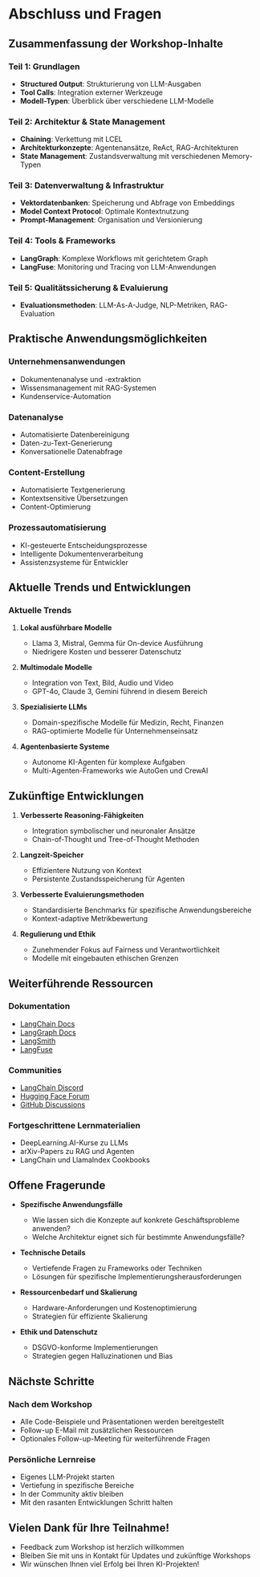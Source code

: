 # Abschluss und Fragen

## Zusammenfassung der Workshop-Inhalte

### Teil 1: Grundlagen
- **Structured Output**: Strukturierung von LLM-Ausgaben
- **Tool Calls**: Integration externer Werkzeuge
- **Modell-Typen**: Überblick über verschiedene LLM-Modelle

### Teil 2: Architektur & State Management
- **Chaining**: Verkettung mit LCEL
- **Architekturkonzepte**: Agentenansätze, ReAct, RAG-Architekturen
- **State Management**: Zustandsverwaltung mit verschiedenen Memory-Typen

### Teil 3: Datenverwaltung & Infrastruktur
- **Vektordatenbanken**: Speicherung und Abfrage von Embeddings
- **Model Context Protocol**: Optimale Kontextnutzung
- **Prompt-Management**: Organisation und Versionierung

### Teil 4: Tools & Frameworks
- **LangGraph**: Komplexe Workflows mit gerichtetem Graph
- **LangFuse**: Monitoring und Tracing von LLM-Anwendungen

### Teil 5: Qualitätssicherung & Evaluierung
- **Evaluationsmethoden**: LLM-As-A-Judge, NLP-Metriken, RAG-Evaluation

## Praktische Anwendungsmöglichkeiten

### Unternehmensanwendungen
- Dokumentenanalyse und -extraktion
- Wissensmanagement mit RAG-Systemen
- Kundenservice-Automation

### Datenanalyse
- Automatisierte Datenbereinigung
- Daten-zu-Text-Generierung
- Konversationelle Datenabfrage

### Content-Erstellung
- Automatisierte Textgenerierung
- Kontextsensitive Übersetzungen
- Content-Optimierung

### Prozessautomatisierung
- KI-gesteuerte Entscheidungsprozesse
- Intelligente Dokumentenverarbeitung
- Assistenzsysteme für Entwickler

## Aktuelle Trends und Entwicklungen

### Aktuelle Trends
1. **Lokal ausführbare Modelle**
   - Llama 3, Mistral, Gemma für On-device Ausführung
   - Niedrigere Kosten und besserer Datenschutz

2. **Multimodale Modelle**
   - Integration von Text, Bild, Audio und Video
   - GPT-4o, Claude 3, Gemini führend in diesem Bereich

3. **Spezialisierte LLMs**
   - Domain-spezifische Modelle für Medizin, Recht, Finanzen
   - RAG-optimierte Modelle für Unternehmenseinsatz

4. **Agentenbasierte Systeme**
   - Autonome KI-Agenten für komplexe Aufgaben
   - Multi-Agenten-Frameworks wie AutoGen und CrewAI

## Zukünftige Entwicklungen

1. **Verbesserte Reasoning-Fähigkeiten**
   - Integration symbolischer und neuronaler Ansätze
   - Chain-of-Thought und Tree-of-Thought Methoden

2. **Langzeit-Speicher**
   - Effizientere Nutzung von Kontext
   - Persistente Zustandsspeicherung für Agenten

3. **Verbesserte Evaluierungsmethoden**
   - Standardisierte Benchmarks für spezifische Anwendungsbereiche
   - Kontext-adaptive Metrikbewertung

4. **Regulierung und Ethik**
   - Zunehmender Fokus auf Fairness und Verantwortlichkeit
   - Modelle mit eingebauten ethischen Grenzen

## Weiterführende Ressourcen

### Dokumentation
- [LangChain Docs](https://python.langchain.com/docs/)
- [LangGraph Docs](https://langchain-ai.github.io/langgraph/)
- [LangSmith](https://smith.langchain.com/)
- [LangFuse](https://langfuse.com/)

### Communities
- [LangChain Discord](https://discord.gg/langchain)
- [Hugging Face Forum](https://discuss.huggingface.co/)
- [GitHub Discussions](https://github.com/langchain-ai/langchain/discussions)

### Fortgeschrittene Lernmaterialien
- DeepLearning.AI-Kurse zu LLMs
- arXiv-Papers zu RAG und Agenten
- LangChain und LlamaIndex Cookbooks

## Offene Fragerunde

- **Spezifische Anwendungsfälle**
  - Wie lassen sich die Konzepte auf konkrete Geschäftsprobleme anwenden?
  - Welche Architektur eignet sich für bestimmte Anwendungsfälle?

- **Technische Details**
  - Vertiefende Fragen zu Frameworks oder Techniken
  - Lösungen für spezifische Implementierungsherausforderungen

- **Ressourcenbedarf und Skalierung**
  - Hardware-Anforderungen und Kostenoptimierung
  - Strategien für effiziente Skalierung

- **Ethik und Datenschutz**
  - DSGVO-konforme Implementierungen
  - Strategien gegen Halluzinationen und Bias

## Nächste Schritte

### Nach dem Workshop
- Alle Code-Beispiele und Präsentationen werden bereitgestellt
- Follow-up E-Mail mit zusätzlichen Ressourcen
- Optionales Follow-up-Meeting für weiterführende Fragen

### Persönliche Lernreise
- Eigenes LLM-Projekt starten
- Vertiefung in spezifische Bereiche
- In der Community aktiv bleiben
- Mit den rasanten Entwicklungen Schritt halten

## Vielen Dank für Ihre Teilnahme!

- Feedback zum Workshop ist herzlich willkommen
- Bleiben Sie mit uns in Kontakt für Updates und zukünftige Workshops
- Wir wünschen Ihnen viel Erfolg bei Ihren KI-Projekten!
